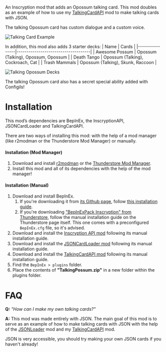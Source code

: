 An Inscryption mod that adds an Opossum talking card. This mod doubles as an example of how to use my [TalkingCardAPI](https://inscryption.thunderstore.io/package/KellyBetty/TalkingCardAPI/) mod to make talking cards with JSON.

The talking Opossum card has custom dialogue and a custom voice.

![Talking Card Example](https://i.imgur.com/KRDrMOM.gif)

In addition, this mod also adds 3 starter decks:
| Name           | Cards                               |
|----------------|-------------------------------------|
| Awesome Possum | Opossum (Talking), Opossum, Opossum |
| Death Tango    | Opossum (Talking), Cockroach, Cat   |
| Trash Mammals  | Opossum (Talking), Skunk, Raccoon   |

![Talking Opossum Decks](https://i.imgur.com/rlsiNAj.png)

The talking Opossum card also has a secret special ability added with Configils!

# Installation
This mod’s dependencies are BepInEx, the InscryptionAPI, JSONCardLoader and TalkingCardAPI.

There are two ways of installing this mod: with the help of a mod manager (like r2modman or the Thunderstore Mod Manager) or manually.

#### Installation (Mod Manager)
1. Download and install [r2modman](https://thunderstore.io/package/ebkr/r2modman/) or the [Thunderstore Mod Manager](https://www.overwolf.com/app/Thunderstore-Thunderstore_Mod_Manager).
2. Install this mod and all of its dependencies with the help of the mod manager! 

#### Installation (Manual)
1. Download and install BepInEx.
    1. If you're downloading it from [its Github page](https://github.com/BepInEx/BepInEx/releases), follow [this installation guide](https://docs.bepinex.dev/articles/user_guide/installation/index.html#where-to-download-bepinex).
    2. If you're downloading ["BepInExPack Inscryption" from Thunderstore](https://inscryption.thunderstore.io/package/BepInEx/BepInExPack_Inscryption/), follow the manual installation guide on the Thunderstore page itself. This one comes with a preconfigured `BepInEx.cfg` file, so it's advised.
3. Download and install the [Inscryption API mod](https://inscryption.thunderstore.io/package/API_dev/API/) following its manual installation guide.
4. Download and install the [JSONCardLoader mod](https://inscryption.thunderstore.io/package/MADH95Mods/JSONCardLoader/) following its manual installation guide.
5. Download and install the [TalkingCardAPI mod](https://inscryption.thunderstore.io/package/KellyBetty/TalkingCardAPI/) following its manual installation guide.
6. Find the `BepInEx > plugins` folder.
7. Place the contents of **"TalkingPossum.zip"** in a new folder within the plugins folder.

# FAQ

**Q:** *"How can I make my own talking cards?"*

**A:** This mod was made entirely with JSON. The main goal of this mod is to serve as an example of how to make talking cards with JSON with the help of the [JSONLoader](https://inscryption.thunderstore.io/package/MADH95Mods/JSONCardLoader/) mod and my [TalkingCardAPI](https://inscryption.thunderstore.io/package/KellyBetty/TalkingCardAPI/) mod.

JSON is very accessible, you should try making your own JSON cards if you haven't already!